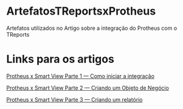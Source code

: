 # ArtefatosTReportsxProtheus
Artefatos utilizados no Artigo sobre a integração do Protheus com o TReports

# Links para os artigos
<a href="https://medium.com/totvsdevelopers/protheus-x-treports-parte-1-como-iniciar-a-integra%C3%A7%C3%A3o-16d30199e9ff">Protheus x Smart View Parte 1 — Como iniciar a integração</a>

<a href="https://medium.com/totvsdevelopers/protheus-x-treports-parte-2-criando-um-objeto-de-neg%C3%B3cio-a90869fe4226">Protheus x Smart View Parte 2 — Criando um Objeto de Negócio</a>

<a href="https://medium.com/totvsdevelopers/protheus-x-treports-parte-3-criando-um-relatório-2f02621a2a7b">Protheus x Smart View Parte 3 — Criando um relatório</a>
